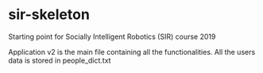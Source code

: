 # sir-skeleton
Starting point for Socially Intelligent Robotics (SIR) course 2019

Application v2 is the main file containing all the functionalities. All the users data is stored in people_dict.txt
